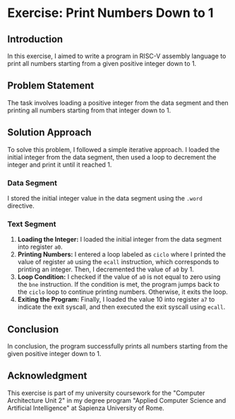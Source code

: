 <h1>Exercise: Print Numbers Down to 1</h1>

<h2>Introduction</h2>
<p>In this exercise, I aimed to write a program in RISC-V assembly language to print all numbers starting from a given positive integer down to 1.</p>

<h2>Problem Statement</h2>
<p>The task involves loading a positive integer from the data segment and then printing all numbers starting from that integer down to 1.</p>

<h2>Solution Approach</h2>
<p>To solve this problem, I followed a simple iterative approach. I loaded the initial integer from the data segment, then used a loop to decrement the integer and print it until it reached 1.</p>

<h3>Data Segment</h3>
<p>I stored the initial integer value in the data segment using the <code>.word</code> directive.</p>

<h3>Text Segment</h3>
<ol>
  <li><strong>Loading the Integer:</strong> I loaded the initial integer from the data segment into register <code>a0</code>.</li>
  <li><strong>Printing Numbers:</strong> I entered a loop labeled as <code>ciclo</code> where I printed the value of register <code>a0</code> using the <code>ecall</code> instruction, which corresponds to printing an integer. Then, I decremented the value of <code>a0</code> by 1.</li>
  <li><strong>Loop Condition:</strong> I checked if the value of <code>a0</code> is not equal to zero using the <code>bne</code> instruction. If the condition is met, the program jumps back to the <code>ciclo</code> loop to continue printing numbers. Otherwise, it exits the loop.</li>
  <li><strong>Exiting the Program:</strong> Finally, I loaded the value 10 into register <code>a7</code> to indicate the exit syscall, and then executed the exit syscall using <code>ecall</code>.</li>
</ol>

<h2>Conclusion</h2>
<p>In conclusion, the program successfully prints all numbers starting from the given positive integer down to 1.</p>

<h2>Acknowledgment</h2>
<p>This exercise is part of my university coursework for the "Computer Architecture Unit 2" in my degree program "Applied Computer Science and Artificial Intelligence" at Sapienza University of Rome.</p>
